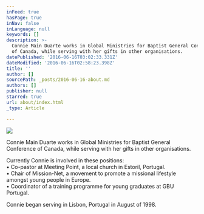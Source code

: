 ```yaml
---
inFeed: true
hasPage: true
inNav: false
inLanguage: null
keywords: []
description: >-
  Connie Main Duarte works in Global Ministries for Baptist General Conference
  of Canada, while serving with her gifts in other organisations.
datePublished: '2016-06-16T03:02:33.331Z'
dateModified: '2016-06-16T02:58:23.398Z'
title: ''
author: []
sourcePath: _posts/2016-06-16-about.md
authors: []
publisher: null
starred: true
url: about/index.html
_type: Article

---
```

![](https://the-grid-user-content.s3-us-west-2.amazonaws.com/92f63c72-2ae6-4771-98f3-6c951d1a38cd.jpg)

Connie Main Duarte works in Global Ministries for Baptist General Conference of Canada, while serving with her gifts in other organisations.

Currently Connie is involved in these positions:  
• Co-pastor at Meeting Point, a local church in Estoril, Portugal.  
• Chair of Mission-Net, a movement to promote a missional lifestyle amongst young people in Europe.  
• Coordinator of a training programme for young graduates at GBU Portugal.

Connie began serving in Lisbon, Portugal in August of 1998\.